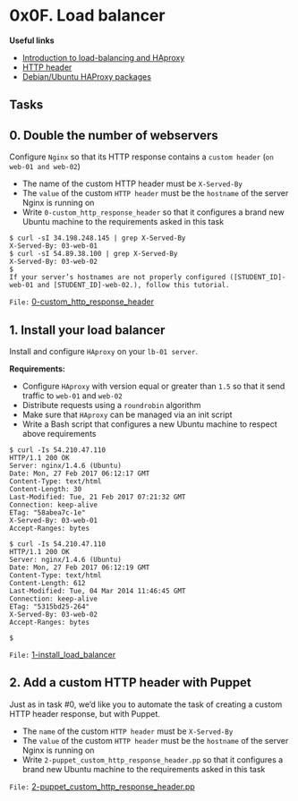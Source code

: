 # 0x0F. Load balancer

**Useful links**
- [Introduction to load-balancing and HAproxy](https://www.digitalocean.com/community/tutorials/an-introduction-to-haproxy-and-load-balancing-concepts)
- [HTTP header](https://www.techopedia.com/definition/27178/http-header)
- [Debian/Ubuntu HAProxy packages](https://haproxy.debian.net/)

## Tasks
## 0. Double the number of webservers
Configure `Nginx` so that its HTTP response contains a `custom header` (`on web-01 and web-02`)
- The name of the custom HTTP header must be `X-Served-By`
- The `value` of the custom `HTTP header` must be the `hostname` of the server Nginx is running on
- Write `0-custom_http_response_header` so that it configures a brand new Ubuntu machine to the requirements asked in this task

```shell
$ curl -sI 34.198.248.145 | grep X-Served-By
X-Served-By: 03-web-01
$ curl -sI 54.89.38.100 | grep X-Served-By
X-Served-By: 03-web-02
$
If your server’s hostnames are not properly configured ([STUDENT_ID]-web-01 and [STUDENT_ID]-web-02.), follow this tutorial.
```

`File:` [0-custom_http_response_header](0-custom_http_response_header)


## 1. Install your load balancer
Install and configure `HAproxy` on your `lb-01 server`.

**Requirements:**

- Configure `HAproxy` with version equal or greater than `1.5` so that it send traffic to `web-01` and `web-02`
- Distribute requests using a `roundrobin` algorithm
- Make sure that `HAproxy` can be managed via an init script
- Write a Bash script that configures a new Ubuntu machine to respect above requirements

```shell
$ curl -Is 54.210.47.110
HTTP/1.1 200 OK
Server: nginx/1.4.6 (Ubuntu)
Date: Mon, 27 Feb 2017 06:12:17 GMT
Content-Type: text/html
Content-Length: 30
Last-Modified: Tue, 21 Feb 2017 07:21:32 GMT
Connection: keep-alive
ETag: "58abea7c-1e"
X-Served-By: 03-web-01
Accept-Ranges: bytes

$ curl -Is 54.210.47.110
HTTP/1.1 200 OK
Server: nginx/1.4.6 (Ubuntu)
Date: Mon, 27 Feb 2017 06:12:19 GMT
Content-Type: text/html
Content-Length: 612
Last-Modified: Tue, 04 Mar 2014 11:46:45 GMT
Connection: keep-alive
ETag: "5315bd25-264"
X-Served-By: 03-web-02
Accept-Ranges: bytes

$
```

`File:` [1-install_load_balancer](1-install_load_balancer)


## 2. Add a custom HTTP header with Puppet
Just as in task #0, we’d like you to automate the task of creating a custom HTTP header response, but with Puppet.

- The `name` of the custom `HTTP header` must be `X-Served-By`
- The `value` of the custom `HTTP header` must be the `hostname` of the server Nginx is running on
- Write `2-puppet_custom_http_response_header.pp` so that it configures a brand new Ubuntu machine to the requirements asked in this task

`File:` [2-puppet_custom_http_response_header.pp](2-puppet_custom_http_response_header.pp)